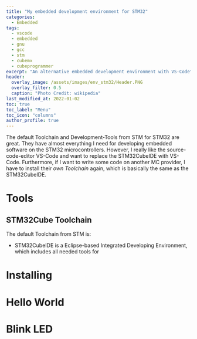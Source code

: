 ```yaml
---
title: "My embedded development environment for STM32"
categories:
  - Embedded
tags:
  - vscode
  - embedded
  - gnu
  - gcc
  - stm
  - cubemx
  - cubeprogrammer
excerpt: "An alternative embedded development environment with VS-Code"
header:
  overlay_image: /assets/images/env_stm32/Header.PNG
  overlay_filter: 0.5
  caption: "Photo Credit: wikipedia"
last_modified_at: 2022-01-02
toc: true
toc_label: "Menu"
toc_icon: "columns"
author_profile: true
--- 
```


The default Toolchain and Development-Tools from STM for STM32 are great. They have almost everything I need for developing embedded software on the STM32 microcontrollers. However, I really like the source-code-editor VS-Code and want to replace the STM32CubeIDE with VS-Code. Furthermore, if I want to write some code on another MC provider, I have to install their *own Toolchain* again, which is basically the same as the STM32CubeIDE. 

# Tools
## STM32Cube Toolchain
The default Toolchain from STM is:
- STM32CubeIDE is a Eclipse-based Integrated Developing Environment, which includes all needed tools for

# Installing


# Hello World


# Blink LED
